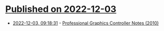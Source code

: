 # [Published on 2022-12-03](index.md)

* [2022-12-03, 09:18:31](https://news.ycombinator.com/item?id=33842050) - [Professional Graphics Controller Notes (2010)](https://www.seasip.info/VintagePC/pgc.html)
